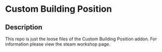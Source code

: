 # Custom Building Position
## Description
This repo is just the loose files of the Custom Building Position addon. For information please view the steam workshop page.